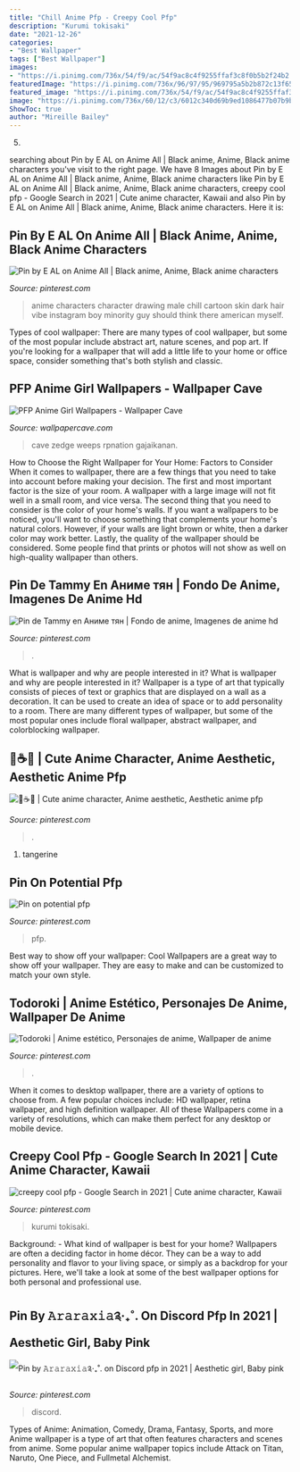 ```yaml
---
title: "Chill Anime Pfp - Creepy Cool Pfp"
description: "Kurumi tokisaki"
date: "2021-12-26"
categories:
- "Best Wallpaper"
tags: ["Best Wallpaper"]
images:
- "https://i.pinimg.com/736x/54/f9/ac/54f9ac8c4f9255ffaf3c8f0b5b2f24b2.jpg"
featuredImage: "https://i.pinimg.com/736x/96/97/95/969795a5b2b872c13f65c8cc613c02d8.jpg"
featured_image: "https://i.pinimg.com/736x/54/f9/ac/54f9ac8c4f9255ffaf3c8f0b5b2f24b2.jpg"
image: "https://i.pinimg.com/736x/60/12/c3/6012c340d69b9ed1086477b07b9b391f.jpg"
ShowToc: true
author: "Mireille Bailey"
---
```



5.

	

		
searching about Pin by E AL on Anime All | Black anime, Anime, Black anime characters you've visit to the right page. We have 8 Images about Pin by E AL on Anime All | Black anime, Anime, Black anime characters like Pin by E AL on Anime All | Black anime, Anime, Black anime characters, creepy cool pfp - Google Search in 2021 | Cute anime character, Kawaii and also Pin by E AL on Anime All | Black anime, Anime, Black anime characters. Here it is:
		
    
## Pin By E AL On Anime All | Black Anime, Anime, Black Anime Characters

<img loading=lazy src="https://i.pinimg.com/736x/9c/8b/e4/9c8be4f0fde285d8bfbeb14b3d2d2fa8.jpg" onerror="this.onerror=null;this.src='https://tse4.mm.bing.net/th?id=OIP.U4kHJl84KfKXTi2BCnVtcgHaIQ&amp;pid=15.1';" alt="Pin by E AL on Anime All | Black anime, Anime, Black anime characters">

_Source: pinterest.com_

>anime characters character drawing male chill cartoon skin dark hair vibe instagram boy minority guy should think there american myself. 

	

Types of cool wallpaper:
There are many types of cool wallpaper, but some of the most popular include abstract art, nature scenes, and pop art. If you're looking for a wallpaper that will add a little life to your home or office space, consider something that's both stylish and classic.

    
## PFP Anime Girl Wallpapers - Wallpaper Cave

<img loading=lazy src="https://wallpapercave.com/wp/wp6696318.jpg" onerror="this.onerror=null;this.src='https://tse4.mm.bing.net/th?id=OIP.dH6uTCw3Xt9kfwyvZxHkzAHaLQ&amp;pid=15.1';" alt="PFP Anime Girl Wallpapers - Wallpaper Cave">

_Source: wallpapercave.com_

>cave zedge weeps rpnation gajaikanan. 

	

How to Choose the Right Wallpaper for Your Home: Factors to Consider
When it comes to wallpaper, there are a few things that you need to take into account before making your decision. The first and most important factor is the size of your room. A wallpaper with a large image will not fit well in a small room, and vice versa. 
The second thing that you need to consider is the color of your home's walls. If you want a wallpapers to be noticed, you'll want to choose something that complements your home's natural colors. However, if your walls are light brown or white, then a darker color may work better. 
Lastly, the quality of the wallpaper should be considered. Some people find that prints or photos will not show as well on high-quality wallpaper than others.

    
## Pin De Tammy En Аниме тян | Fondo De Anime, Imagenes De Anime Hd

<img loading=lazy src="https://i.pinimg.com/736x/82/e9/54/82e954861f8c980e6b12879403b20c65.jpg" onerror="this.onerror=null;this.src='https://tse2.mm.bing.net/th?id=OIP.Pa9Ay5zF3wedcibJ3Y1s2QHaHa&amp;pid=15.1';" alt="Pin de Tammy en Аниме тян | Fondo de anime, Imagenes de anime hd">

_Source: pinterest.com_

>. 

	

What is wallpaper and why are people interested in it?
What is wallpaper and why are people interested in it?
Wallpaper is a type of art that typically consists of pieces of text or graphics that are displayed on a wall as a decoration. It can be used to create an idea of space or to add personality to a room. There are many different types of wallpaper, but some of the most popular ones include floral wallpaper, abstract wallpaper, and colorblocking wallpaper.

    
## 🥥☕️🧸 | Cute Anime Character, Anime Aesthetic, Aesthetic Anime Pfp

<img loading=lazy src="https://i.pinimg.com/736x/74/fb/b3/74fbb368806ed320bdd8f42f09c89de4.jpg" onerror="this.onerror=null;this.src='https://tse1.mm.bing.net/th?id=OIP.sb_IChiVbv0ugfBfOxp6OwHaHR&amp;pid=15.1';" alt="🥥☕️🧸 | Cute anime character, Anime aesthetic, Aesthetic anime pfp">

_Source: pinterest.com_

>. 

	

1. tangerine 

    
## Pin On Potential Pfp

<img loading=lazy src="https://i.pinimg.com/736x/60/12/c3/6012c340d69b9ed1086477b07b9b391f.jpg" onerror="this.onerror=null;this.src='https://tse2.mm.bing.net/th?id=OIP.uJqTFwhyUfptHPZHDXbFlAHaKy&amp;pid=15.1';" alt="Pin on potential pfp">

_Source: pinterest.com_

>pfp. 

	

Best way to show off your wallpaper:
Cool Wallpapers are a great way to show off your wallpaper. They are easy to make and can be customized to match your own style.

    
## Todoroki | Anime Estético, Personajes De Anime, Wallpaper De Anime

<img loading=lazy src="https://i.pinimg.com/736x/96/97/95/969795a5b2b872c13f65c8cc613c02d8.jpg" onerror="this.onerror=null;this.src='https://tse2.mm.bing.net/th?id=OIP._9wT6sOAtMXl-GGsMsbzPQHaHa&amp;pid=15.1';" alt="Todoroki | Anime estético, Personajes de anime, Wallpaper de anime">

_Source: pinterest.com_

>. 

	

When it comes to desktop wallpaper, there are a variety of options to choose from. A few popular choices include: HD wallpaper, retina wallpaper, and high definition wallpaper. All of these Wallpapers come in a variety of resolutions, which can make them perfect for any desktop or mobile device. 

    
## Creepy Cool Pfp - Google Search In 2021 | Cute Anime Character, Kawaii

<img loading=lazy src="https://i.pinimg.com/736x/67/42/b1/6742b1367c7b8a37311bc703f7fa17a0.jpg" onerror="this.onerror=null;this.src='https://tse4.mm.bing.net/th?id=OIP.akQSg9ibjOTZxO1HZJ7jXwHaHa&amp;pid=15.1';" alt="creepy cool pfp - Google Search in 2021 | Cute anime character, Kawaii">

_Source: pinterest.com_

>kurumi tokisaki. 

	

Background: - What kind of wallpaper is best for your home?
Wallpapers are often a deciding factor in home décor. They can be a way to add personality and flavor to your living space, or simply as a backdrop for your pictures. Here, we'll take a look at some of the best wallpaper options for both personal and professional use.

    
## Pin By 𝙰𝚛𝚊𝚛𝚊𝚡𝚒𝚊༉‧₊˚. On Discord Pfp In 2021 | Aesthetic Girl, Baby Pink

<img loading=lazy src="https://i.pinimg.com/736x/54/f9/ac/54f9ac8c4f9255ffaf3c8f0b5b2f24b2.jpg" onerror="this.onerror=null;this.src='https://tse4.mm.bing.net/th?id=OIP.S-iQDIL2uPqomsVRd9M4bAHaHa&amp;pid=15.1';" alt="Pin by 𝙰𝚛𝚊𝚛𝚊𝚡𝚒𝚊༉‧₊˚. on Discord pfp in 2021 | Aesthetic girl, Baby pink">

_Source: pinterest.com_

>discord. 

	

Types of Anime: Animation, Comedy, Drama, Fantasy, Sports, and more
Anime wallpaper is a type of art that often features characters and scenes from anime. Some popular anime wallpaper topics include Attack on Titan, Naruto, One Piece, and Fullmetal Alchemist.

